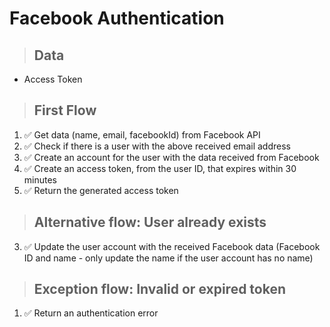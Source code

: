 # Facebook Authentication

> ## Data
* Access Token

> ## First Flow
1. ✅ Get data (name, email, facebookId) from Facebook API
2. ✅ Check if there is a user with the above received email address
3. ✅ Create an account for the user with the data received from Facebook
4. ✅ Create an access token, from the user ID, that expires within 30 minutes
5. ✅ Return the generated access token

> ## Alternative flow: User already exists
3. ✅ Update the user account with the received Facebook data (Facebook ID and name - only update the name if the user account has no name)

> ## Exception flow: Invalid or expired token
1. ✅ Return an authentication error